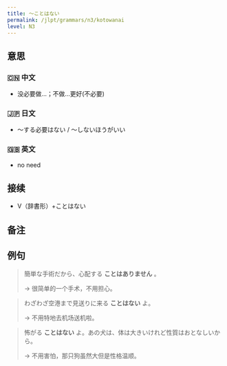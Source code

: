 ```yaml
---
title: 〜ことはない
permalink: /jlpt/grammars/n3/kotowanai
level: N3
---
```


## 意思

### 🇨🇳 中文

- 没必要做...；不做...更好(不必要)

### 🇯🇵 日文

- ～する必要はない / ～しないほうがいい

### 🇬🇧 英文

- no need

## 接续

- V（辞書形）+ことはない

## 备注


## 例句

> 簡単な手術だから、心配する **ことはありません** 。
>
> → 很简单的一个手术，不用担心。

> わざわざ空港まで見送りに来る **ことはない** よ。
>
> → 不用特地去机场送机啦。

> 怖がる **ことはない** よ。あの犬は、体は大きいけれど性質はおとなしいから。
>
> → 不用害怕，那只狗虽然大但是性格温顺。


